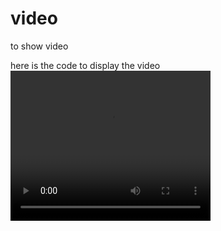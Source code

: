 # video
to show video

here is the code to display the video
<video width="320" height="240" controls>
  <source src="1 to 4 video.mp4" type="video/mp4">

</video>
